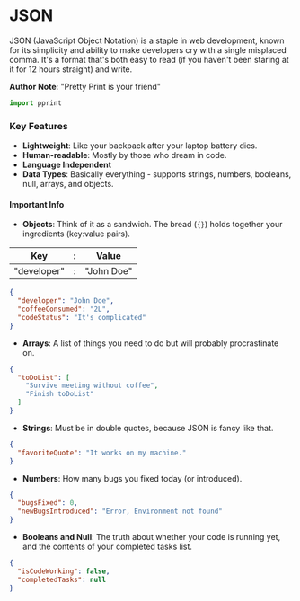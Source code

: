 # __JSON__


JSON (JavaScript Object Notation) is a staple in web development, known for its simplicity and ability to make developers cry with a single misplaced comma. It's a format that's both easy to read (if you haven't been staring at it for 12 hours straight) and write.

**Author Note**: "Pretty Print is your friend"
  ```python
  import pprint
```

### Key Features
- **Lightweight**: Like your backpack after your laptop battery dies.
- **Human-readable**: Mostly by those who dream in code.
- **Language Independent**
- **Data Types**: Basically everything - supports strings, numbers, booleans, null, arrays, and objects.

#### Important Info
- **Objects**: Think of it as a sandwich. The bread (`{}`) holds together your ingredients (key:value pairs).

Key | : |  Value
---|---|---
 "developer" | : |  "John Doe"  

```json
{
  "developer": "John Doe",
  "coffeeConsumed": "2L",
  "codeStatus": "It's complicated"
}
```

- **Arrays**: A list of things you need to do but will probably procrastinate on.

```json
{
  "toDoList": [
    "Survive meeting without coffee",
    "Finish toDoList"
  ]
}
```

- **Strings**: Must be in double quotes, because JSON is fancy like that.

```json
{
  "favoriteQuote": "It works on my machine."
}
```

- **Numbers**: How many bugs you fixed today (or introduced).

```json
{
  "bugsFixed": 0,
  "newBugsIntroduced": "Error, Environment not found"
}
```

- **Booleans and Null**: The truth about whether your code is running yet, and the contents of your completed tasks list.

```json
{
  "isCodeWorking": false,
  "completedTasks": null
}
```
